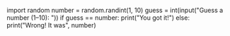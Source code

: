 import random
number = random.randint(1, 10)
guess = int(input("Guess a number (1–10): "))
if guess == number:
  print("You got it!")
else:
  print("Wrong! It was", number)

